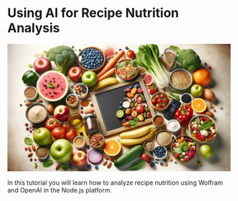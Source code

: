 # Using AI for Recipe Nutrition Analysis

![recipe nutrition analysis cover](images/cover.jpg)

In this tutorial you will learn how to analyze recipe nutrition using Wolfram and OpenAI in the Node.js platform.
